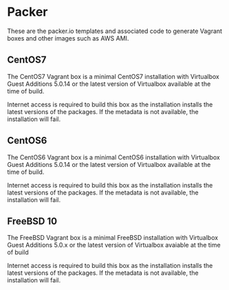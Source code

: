 # Packer

These are the packer.io templates and associated code to generate Vagrant
boxes and other images such as AWS AMI. 

## CentOS7
The CentOS7 Vagrant box is a minimal CentOS7 installation with Virtualbox
Guest Additions 5.0.14 or the latest version of Virtualbox available at the
time of build.

Internet access is required to build this box as the installation installs
the latest versions of the packages. If the metadata is not available, the
installation will fail.

## CentOS6
The CentOS6 Vagrant box is a minimal CentOS6 installation with Virtualbox
Guest Additions 5.0.14 or the latest version of Virtualbox available at the 
time of build. 

Internet access is required to build this box as the installation installs
the latest versions of the packages. If the metadata is not available, the
installation will fail.

## FreeBSD 10
The FreeBSD Vagrant box is a minimal FreeBSD installation with Virtualbox
Guest Additions 5.0.x or the latest version of Virtualbox avaiable at the
time of build

Internet access is required to build this box as the installation installs
the latest versions of the packages. If the metadata is not available, the
installation will fail.
